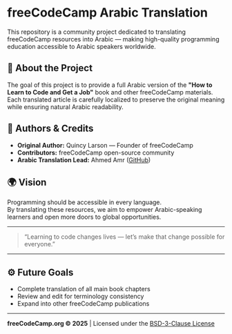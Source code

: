 # freeCodeCamp Arabic Translation

This repository is a community project dedicated to translating freeCodeCamp resources into Arabic — making high-quality programming education accessible to Arabic speakers worldwide.

## 📘 About the Project

The goal of this project is to provide a full Arabic version of the **"How to Learn to Code and Get a Job"** book and other freeCodeCamp materials.  
Each translated article is carefully localized to preserve the original meaning while ensuring natural Arabic readability.



## 🧠 Authors & Credits

- **Original Author:** Quincy Larson — Founder of freeCodeCamp  
- **Contributors:** freeCodeCamp open-source community  
- **Arabic Translation Lead:** Ahmed Amr ([GitHub](https://github.com/ahmedamr13))  

## 🌍 Vision

Programming should be accessible in every language.  
By translating these resources, we aim to empower Arabic-speaking learners and open more doors to global opportunities.

---

> “Learning to code changes lives — let’s make that change possible for everyone.”

---

## ⚙️ Future Goals

- Complete translation of all main book chapters  
- Review and edit for terminology consistency  
- Expand into other freeCodeCamp publications  

---

**freeCodeCamp.org © 2025** | Licensed under the [BSD-3-Clause License](LICENSE)
